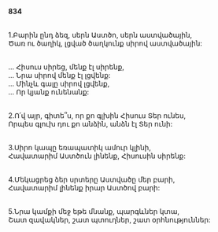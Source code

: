 **834**

\
1.Բարին ընդ ձեզ, սերն Աստծո, սերն աստվածային,\
Ծառ ու ծաղիկ, լցված ծաղկունք սիրով աստվածային:

\
 ... Հիսուս սիրեց, մենք էլ սիրենք,\
 ... Նրա սիրով մենք էլ լցվենք:\
 ... Մինչև գալը սիրով լցվենք,\
 ... Որ կյանք ունենանք:

\
2.Ո՛վ այր, գիտե՞ս, որ քո գլխին Հիսուս Տեր ունես,\
Որպես գլուխ դու քո անձին, անձն էլ Տեր ունի:

\
3.Սիրո կապը եռապատիկ ամուր կլինի,\
Հավատարիմ Աստծուն լինենք, Հիսուսին սիրենք:

\
4.Մեկացրեց ձեր սրտերը Աստվածը մեր բարի,\
Հավատարիմ լինենք իրար Աստծով բարի:

\
5.Նրա կամքի մեջ եթե մնանք, պարգևներ կտա,\
Շատ զավակներ, շատ պտուղներ, շատ օրհնություններ:
